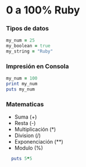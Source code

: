 # 0 a 100% Ruby
### Tipos de datos

```ruby
my_num = 25
my_boolean = true
my_string = "Ruby"
```
### Impresión en Consola
```ruby
my_num = 100
print my_num
puts my_num
```

### Matematicas
* Suma (+)
* Resta (-)
* Multiplicación (*)
* Division (/)
* Exponenciación (**)
* Modulo (%)
```ruby
  puts 5*5
```

